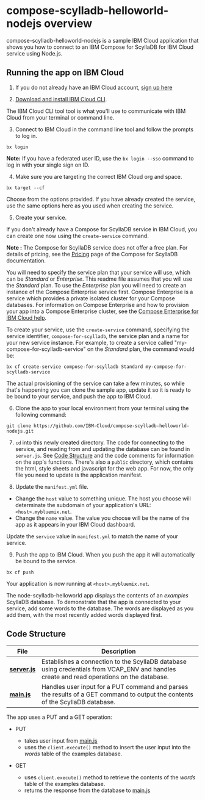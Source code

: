 # compose-scylladb-helloworld-nodejs overview

compose-scylladb-helloworld-nodejs is a sample IBM Cloud application that shows you how to connect to an IBM Compose for ScyllaDB for IBM Cloud service using Node.js.

## Running the app on IBM Cloud

1. If you do not already have an IBM Cloud account, [sign up here][IBMCloud_signup_url]

2. [Download and install IBM Cloud CLI](https://console.bluemix.net/docs/cli/reference/bluemix_cli/download_cli.html).

  The IBM Cloud CLI tool tool is what you'll use to communicate with IBM Cloud from your terminal or command line.

3. Connect to IBM Cloud in the command line tool and follow the prompts to log in.

  ```
  bx login
  ```

  **Note:** If you have a federated user ID, use the `bx login --sso` command to log in with your single sign on ID.

4. Make sure you are targeting the correct IBM Cloud org and space.

  ```
  bx target --cf
  ```

  Choose from the options provided. If you have already created the service, use the same options here as you used when creating the service.

5. Create your service.

  If you don't already have a Compose for ScyllaDB service in IBM Cloud, you can create one now using the `create-service` command.

  **Note :** The Compose for ScyllaDB service does not offer a free plan. For details of pricing, see the [Pricing](https://console.bluemix.net/docs/services/ComposeForScyllaDB/pricing.html) page of the Compose for ScyllaDB documentation.

  You will need to specify the service plan that your service will use, which can be _Standard_ or _Enterprise_. This readme file assumes that you will use the _Standard_ plan. To use the _Enterprise_ plan you will need to create an instance of the Compose Enterprise service first. Compose Enterprise is a service which provides a private isolated cluster for your Compose databases. For information on Compose Enterprise and how to provision your app into a Compose Enterprise cluster, see the [Compose Enterprise for IBM Cloud help](https://console.bluemix.net/docs/services/ComposeEnterprise/index.html).

  To create your service, use the `create-service` command, specifying the service identifier, `compose-for-scylladb`, the service plan and a name for your new service instance. For example, to create a service called "my-compose-for-scylladb-service" on the _Standard_ plan, the command would be:

  ```
  bx cf create-service compose-for-scylladb Standard my-compose-for-scylladb-service
  ```

  The actual provisioning of the service can take a few minutes, so while that's happening you can clone the sample app, update it so it is ready to be bound to your service, and push the app to IBM Cloud.

6. Clone the app to your local environment from your terminal using the following command:

  ```
  git clone https://github.com/IBM-Cloud/compose-scylladb-helloworld-nodejs.git
  ```

7. `cd` into this newly created directory. The code for connecting to the service, and reading from and updating the database can be found in `server.js`. See [Code Structure](#code-structure) and the code comments for information on the app's functions. There's also a `public` directory, which contains the html, style sheets and javascript for the web app. For now, the only file you need to update is the application manifest.

8. Update the `manifest.yml` file.

  - Change the `host` value to something unique. The host you choose will determinate the subdomain of your application's URL:  `<host>.mybluemix.net`.
  - Change the `name` value. The value you choose will be the name of the app as it appears in your IBM Cloud dashboard.

  Update the `service` value in `manifest.yml` to match the name of your service.

9. Push the app to IBM Cloud. When you push the app it will automatically be bound to the service.

  ```
  bx cf push
  ```

Your application is now running at `<host>.mybluemix.net`.

The node-scylladb-helloworld app displays the contents of an _examples_ ScyllaDB database. To demonstrate that the app is connected to your service, add some words to the database. The words are displayed as you add them, with the most recently added words displayed first.

## Code Structure

| File | Description |
| ---- | ----------- |
|[**server.js**](server.js)|Establishes a connection to the ScyllaDB database using credentials from VCAP_ENV and handles create and read operations on the database. |
|[**main.js**](public/javascripts/main.js)|Handles user input for a PUT command and parses the results of a GET command to output the contents of the ScyllaDB database.|

The app uses a PUT and a GET operation:

- PUT
  - takes user input from [main.js](public/javascripts/main.js)
  - uses the `client.execute()` method to insert the user input into the _words_ table of the examples database.

- GET
  - uses `client.execute()` method to retrieve the contents of the _words_ table of the examples database.
  - returns the response from the database to [main.js](public/javascripts/main.js)


[compose_for_scylladb_url]: https://console.bluemix.net/catalog/services/compose-for-scylladb/
[IBMCloud_signup_url]: https://console.bluemix.net/registration/?cm_mmc=Display-SampleApp-_-BluemixSampleApp-ComposeScyllaDB

